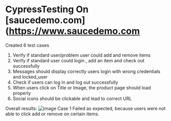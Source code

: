 # CypressTesting On [saucedemo.com](https://www.saucedemo.com
Created 6 test cases 
1. Verify if standard user/problem user could add and remove items
2. Verify if standard user could login , add an item and check out successfully
3. Messages should display correctly users login with wrong credentials and locked_user
4. Check if users can log in and log out successfully 
5. When users click on Title or Image, the product page should load properly 
6. Social icons should be clickable and lead to correct URL

Overall results: 
![image](https://github.com/huysam11/CypressTesting/assets/99052999/6975e805-1e10-41e2-ae3d-ea212dbd8bb7)
Case 1 Failed as expected, because users were not able to click add or remove on certain items. 
